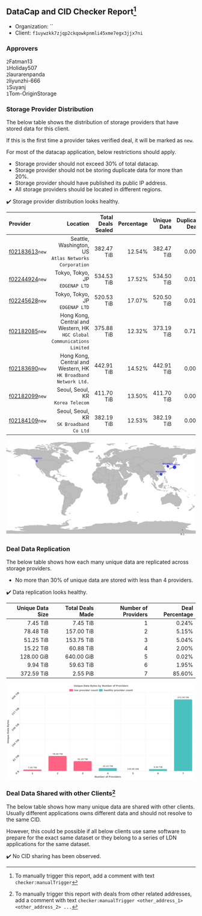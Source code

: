 ## DataCap and CID Checker Report[^1]
 - Organization: ``
 - Client: `f1uywzkk7zjqp2ckqowkpnmli45xme7egx3jjx7ni`
### Approvers
`2`Fatman13<br/>`1`Holiday507<br/>`2`laurarenpanda<br/>`2`liyunzhi-666<br/>`1`Suyanj<br/>`1`Tom-OriginStorage

### Storage Provider Distribution
The below table shows the distribution of storage providers that have stored data for this client.

If this is the first time a provider takes verified deal, it will be marked as `new`.

For most of the datacap application, below restrictions should apply.
 - Storage provider should not exceed 30% of total datacap.
 - Storage provider should not be storing duplicate data for more than 20%.
 - Storage provider should have published its public IP address.
 - All storage providers should be located in different regions.

✔️ Storage provider distribution looks healthy.

| Provider                                                    |                                                                   Location | Total Deals Sealed | Percentage | Unique Data | Duplicate Deals |
| :---------------------------------------------------------- | -------------------------------------------------------------------------: | -----------------: | ---------: | ----------: | --------------: |
| [f02183613](https://filfox.info/en/address/f02183613)`new`  |                   Seattle, Washington, US<br/>`Atlas Networks Corporation` |         382.47 TiB |     12.54% |  382.47 TiB |           0.00% |
| [f02244924](https://filfox.info/en/address/f02244924)`new`  |                                         Tokyo, Tokyo, JP<br/>`EDGENAP LTD` |         534.53 TiB |     17.52% |  534.50 TiB |           0.01% |
| [f02245628](https://filfox.info/en/address/f02245628)`new`  |                                         Tokyo, Tokyo, JP<br/>`EDGENAP LTD` |         520.53 TiB |     17.07% |  520.50 TiB |           0.01% |
| [f02182085](https://filfox.info/en/address/f02182085)`new`  | Hong Kong, Central and Western, HK<br/>`HGC Global Communications Limited` |         375.88 TiB |     12.32% |  373.19 TiB |           0.71% |
| [f02183690](https://filfox.info/en/address/f02183690)`new`  |         Hong Kong, Central and Western, HK<br/>`HK Broadband Network Ltd.` |         442.91 TiB |     14.52% |  442.91 TiB |           0.00% |
| [f02182099](https://filfox.info/en/address/f02182099)`new`  |                                       Seoul, Seoul, KR<br/>`Korea Telecom` |         411.70 TiB |     13.50% |  411.70 TiB |           0.00% |
| [f02184109](https://filfox.info/en/address/f02184109)`new`  |                                 Seoul, Seoul, KR<br/>`SK Broadband Co Ltd` |         382.19 TiB |     12.53% |  382.19 TiB |           0.00% |

<img src="https://raw.githubusercontent.com/data-preservation-programs/filplus-checker-assets/main/filecoin-project/filecoin-plus-large-datasets/issues/1970/1690775955658.png"/>

### Deal Data Replication
The below table shows how each many unique data are replicated across storage providers.

- No more than 30% of unique data are stored with less than 4 providers.

✔️ Data replication looks healthy.

| Unique Data Size | Total Deals Made | Number of Providers | Deal Percentage |
| ---------------: | ---------------: | ------------------: | --------------: |
|         7.45 TiB |         7.45 TiB |                   1 |           0.24% |
|        78.48 TiB |       157.00 TiB |                   2 |           5.15% |
|        51.25 TiB |       153.75 TiB |                   3 |           5.04% |
|        15.22 TiB |        60.88 TiB |                   4 |           2.00% |
|       128.00 GiB |       640.00 GiB |                   5 |           0.02% |
|         9.94 TiB |        59.63 TiB |                   6 |           1.95% |
|       372.59 TiB |         2.55 PiB |                   7 |          85.60% |

<img src="https://raw.githubusercontent.com/data-preservation-programs/filplus-checker-assets/main/filecoin-project/filecoin-plus-large-datasets/issues/1970/1690775956364.png"/>

### Deal Data Shared with other Clients[^3]
The below table shows how many unique data are shared with other clients.
Usually different applications owns different data and should not resolve to the same CID.

However, this could be possible if all below clients use same software to prepare for the exact same dataset or they belong to a series of LDN applications for the same dataset.

✔️ No CID sharing has been observed.

[^1]: To manually trigger this report, add a comment with text `checker:manualTrigger`

[^2]: Deals from those addresses are combined into this report as they are specified with `checker:manualTrigger`

[^3]: To manually trigger this report with deals from other related addresses, add a comment with text `checker:manualTrigger <other_address_1> <other_address_2> ...`
